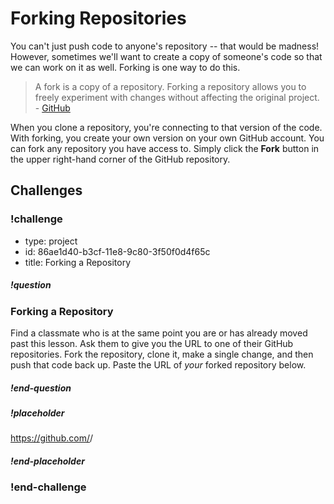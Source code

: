 # Forking Repositories

You can't just push code to anyone's repository -- that would be madness! However, sometimes we'll want to create a copy of someone's code so that we can work on it as well. Forking is one way to do this.

> A fork is a copy of a repository. Forking a repository allows you to freely experiment with changes without affecting the original project. - [GitHub](https://help.github.com/articles/fork-a-repo/)

When you clone a repository, you're connecting to that version of the code. With forking, you create your own version on your own GitHub account. You can fork any repository you have access to. Simply click the **Fork** button in the upper right-hand corner of the GitHub repository.

## Challenges

<!-- Question -->

### !challenge

* type: project
* id: 86ae1d40-b3cf-11e8-9c80-3f50f0d4f65c
* title: Forking a Repository

##### !question

### Forking a Repository

Find a classmate who is at the same point you are or has already moved past this lesson. Ask them to give you the URL to one of their GitHub repositories. Fork the repository, clone it, make a single change, and then push that code back up. Paste the URL of _your_ forked repository below.

##### !end-question

##### !placeholder

https://github.com/<username>/<repository-name>

##### !end-placeholder

### !end-challenge
